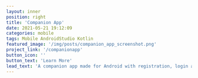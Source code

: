 ```yaml
---
layout: inner
position: right
title: 'Companion App'
date: 2021-05-21 19:12:09
categories: mobile
tags: Mobile AndroidStudio Kotlin
featured_image: '/img/posts/companion_app_screenshot.png'
project_link: '/companionapp'
button_icon: ''
button_text: 'Learn More'
lead_text: 'A companion app made for Android with registration, login authentication, database and more.'
---
```


